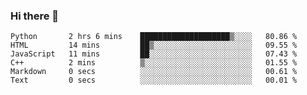 ### Hi there 👋

<!--START_SECTION:waka-->

```text
Python       2 hrs 6 mins    ████████████████████▒░░░░   80.86 %
HTML         14 mins         ██▒░░░░░░░░░░░░░░░░░░░░░░   09.55 %
JavaScript   11 mins         ██░░░░░░░░░░░░░░░░░░░░░░░   07.43 %
C++          2 mins          ▒░░░░░░░░░░░░░░░░░░░░░░░░   01.55 %
Markdown     0 secs          ░░░░░░░░░░░░░░░░░░░░░░░░░   00.61 %
Text         0 secs          ░░░░░░░░░░░░░░░░░░░░░░░░░   00.01 %
```

<!--END_SECTION:waka-->
